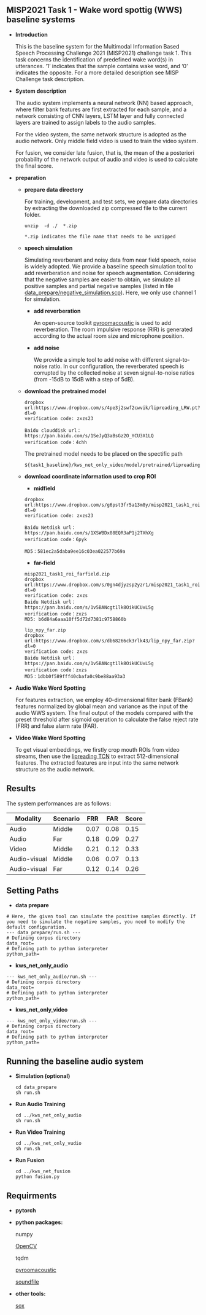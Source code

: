 ## MISP2021 Task 1 - Wake word spottig (WWS) baseline systems

- **Introduction**

    This is the baseline system for the Multimodal Information Based Speech Processing Challenge 2021 (MISP2021) challenge task 1. This task concerns the identification of predefined wake word(s) in utterances. ‘1’ indicates that the sample contains wake word, and ‘0’ indicates the opposite. For a more detailed description see MISP Challenge task description.


- **System description**

    The audio system implements a neural network (NN) based approach, where filter bank features are first extracted for each sample, and a network consisting of CNN layers, LSTM layer and fully connected layers are trained to assign labels to the audio samples.

    For the video system, the same network structure is adopted as the audio network. Only middle field video is used to train the video system.
    
    For fusion, we consider late fusion, that is, the mean of the a posteriori probability of the network output of audio and video is used to calculate the final score.

- **preparation**

  - **prepare data directory**

      For training, development, and test sets, we prepare data directories by extracting the downloaded zip compressed file to the current folder.

      ```
      unzip  -d ./  *.zip

      *.zip indicates the file name that needs to be unzipped
      ```

  - **speech simulation** 

    Simulating reverberant and noisy data from near field speech, noise is widely adopted. We provide a baseline speech simulation tool to add reverberation and noise for speech augmentation. Considering that the negative samples are easier to obtain, we simulate all positive samples and partial negative samples (listed in file [data_prepare/negative_simulation.scp](data_prepare/negative_simulation.scp)). Here, we only use channel 1 for simulation.

    - **add reverberation**

        An open-source toolkit [pyroomacoustic](https://github.com/LCAV/pyroomacoustics) is used to add reverberation. The room impulsive response (RIR) is generated according to the actual room size and microphone position.

    - **add noise**

        We provide a simple tool to add noise with different signal-to-noise ratio. In our configuration, the reverberated speech is corrupted by the collected noise at seven signal-to-noise ratios (from -15dB to 15dB with a step of 5dB).

  - **download the pretrained model**

    ```
    dropbox url:https://www.dropbox.com/s/4pe3j2swf2cwvik/lipreading_LRW.pt?dl=0
    verification code: zxzs23
    
    Baidu clouddisk url：https://pan.baidu.com/s/1SeJyQ3aBsGz2O_YCU3X1LQ
    verification code：4chh
    ```

    The pretrained model needs to be placed on the spectific path
    
    ```
    ${task1_baseline}/kws_net_only_video/model/pretrained/lipreading_LRW.pt
    ```
  - **download coordinate information used to crop ROI**
      - **midfield**
      
    ```
    dropbox url:https://www.dropbox.com/s/g6pst3fr5a13m8y/misp2021_task1_roi_midfield.zip?dl=0
    verification code: zxzs23
    
    Baidu Netdisk url：https://pan.baidu.com/s/1XSWBDx08EQR3aP1j2TXhXg
    verification code：6pyk 
    
    MD5：581ec2a5daba9ee16c03ea022577b69a
    ```
      - **far-field**         

    ```    
    misp2021_task1_roi_farfield.zip 
    dropbox url:https://www.dropbox.com/s/0gn4djyzsp2yzr1/misp2021_task1_roi_farfield.zip?dl=0
    verification code: zxzs   
    Baidu Netdisk url：https://pan.baidu.com/s/1v5BANcgt1lk8OikUCUxL5g
    verification code：zxzs
    MD5: b6d84a6aaa10ff5d72d7381c9758860b    
    
    lip_npy_far.zip
    dropbox url:https://www.dropbox.com/s/db68266ck3rlk43/lip_npy_far.zip?dl=0
    verification code: zxzs
    Baidu Netdisk url：https://pan.baidu.com/s/1v5BANcgt1lk8OikUCUxL5g
    verification code：zxzs    
    MD5：1dbb0f589fff40cbafa0c9be88aa93a3 
    ```

     
- **Audio Wake Word Spotting**

    For features extraction, we employ 40-dimensional filter bank (FBank) features normalized by global mean and variance as the input of the audio WWS system. The final output of the models compared with the preset threshold after sigmoid operation to calculate the false reject rate (FRR) and false alarm rate (FAR).

- **Video Wake Word Spotting**

    To get visual embeddings, we firstly crop mouth ROIs from video streams, then use the [lipreading TCN](https://github.com/mpc001/Lipreading_using_Temporal_Convolutional_Networks)  to extract 512-dimensional features. The extracted features are input into the same network structure as the audio network.

## Results

  The system performances are as follows:

| Modality       | Scenario    | FRR     | FAR    | Score  |
| -------------- | ----------- | ------- | -------|-------|
| Audio   | Middle      |  0.07   | 0.08   | 0.15   |
| Audio   | Far         |  0.18   | 0.09   |  0.27| 
| Video   | Middle      | 0.21|0.12 |0.33 | 
| Audio-visual | Middle      |  0.06 | 0.07 | 0.13 |
| Audio-visual | Far         |  0.12 | 0.14 | 0.26 |


## Setting Paths

- **data prepare**

```
# Here, the given tool can simulate the positive samples directly. If you need to simulate the negative samples, you need to modify the default configuration.
--- data_prepare/run.sh ---
# Defining corpus directory
data_root=
# Defining path to python interpreter
python_path=
```

- **kws_net_only_audio**

```
--- kws_net_only_audio/run.sh ---
# Defining corpus directory
data_root=
# Defining path to python interpreter
python_path=
```

- **kws_net_only_video**

```
--- kws_net_only_video/run.sh ---
# Defining corpus directory
data_root=
# Defining path to python interpreter
python_path=
```

## Running the baseline audio system

- **Simulation (optional)**

    ```
    cd data_prepare
    sh run.sh
    ```

- **Run Audio Training**

    ```
    cd ../kws_net_only_audio
    sh run.sh
    ```

- **Run Video Training**

    ```
    cd ../kws_net_only_vudio
    sh run.sh
    ```

- **Run Fusion**

    ```
    cd ../kws_net_fusion
    python fusion.py
    ```

## Requirments

- **pytorch**

- **python packages:**

    numpy
    
    [OpenCV](https://github.com/opencv/opencv-python)

    tqdm

    [pyroomacoustic](https://github.com/LCAV/pyroomacoustics)

    [soundfile](https://github.com/bastibe/python-soundfile)

- **other tools:**

    [sox](http://sox.sourceforge.net/) 

